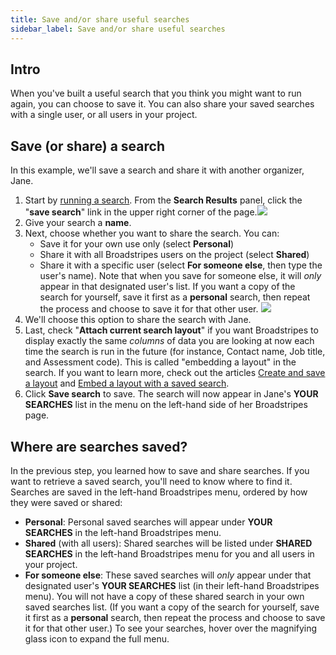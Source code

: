 ```yaml
---
title: Save and/or share useful searches
sidebar_label: Save and/or share useful searches
---
```


## Intro
When you've built a useful search that you think you might want to run again, you can choose to save it. You can also share your saved searches with a single user, or all users in your project.
## Save (or share) a search
In this example, we'll save a search and share it with another organizer, Jane.
1. Start by [running a search](https://help.broadstripes.com/help-articles/using-broadstripes/search/search-builder-build-an-advanced-search/). From the **Search Results** panel, click the "**save search**" link in the upper right corner of the page.![](/img/search/938869a-NameSearchSaveLink.png)
2. Give your search a **name**.
3. Next, choose whether you want to share the search. You can:
    - Save it for your own use only (select **Personal**)
    - Share it with all Broadstripes users on the project (select **Shared**)
    - Share it with a specific user (select **For someone else**, then type the user's name). Note that when you save for someone else, it will _only_ appear in that designated user's list. If you want a copy of the search for yourself, save it first as a **personal** search, then repeat the process and choose to save it for that other user.
        ![](/img/search/eda442b-NameSearchSaveDetailCardShareJane.png)
4. We'll choose this option to share the search with Jane.
5. Last, check "**Attach current search layout**" if you want Broadstripes to display exactly the same _columns_ of data you are looking at now each time the search is run in the future (for instance, Contact name, Job title, and Assessment code). This is called "embedding a layout" in the search. If you want to learn more, check out the articles [Create and save a layout](https://help.broadstripes.com/help-articles/using-broadstripes/customize/save-a-layout/) and [Embed a layout with a saved search](https://help.broadstripes.com/help-articles/using-broadstripes/customize/embed-a-layout-with-a-saved-search/).
6. Click **Save search** to save. The search will now appear in Jane's **YOUR SEARCHES** list in the menu on the left-hand side of her Broadstripes page.
## Where are searches saved?
In the previous step, you learned how to save and share searches. If you want to retrieve a saved search, you'll need to know where to find it. Searches are saved in the left-hand Broadstripes menu, ordered by how they were saved or shared:
- **Personal**: Personal saved searches will appear under **YOUR SEARCHES** in the left-hand Broadstripes menu.
- **Shared** (with all users): Shared searches will be listed under **SHARED SEARCHES** in the left-hand Broadstripes menu for you and all users in your project.
- **For someone else**: These saved searches will _only_ appear under that designated user's **YOUR SEARCHES** list (in their left-hand Broadstripes menu). You will not have a copy of these shared search in your own saved searches list. (If you want a copy of the search for yourself, save it first as a **personal** search, then repeat the process and choose to save it for that other user.)
To see your searches, hover over the magnifying glass icon to expand the full menu.